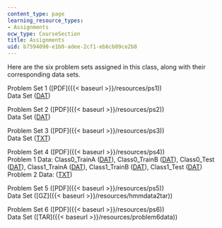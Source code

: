 ```yaml
---
content_type: page
learning_resource_types:
- Assignments
ocw_type: CourseSection
title: Assignments
uid: b7594090-e1b0-adee-2cf1-eb6cb09ce2b8
---
```


Here are the six problem sets assigned in this class, along with their corresponding data sets.

Problem Set 1 ([PDF]({{< baseurl >}}/resources/ps1))  
Data Set ([DAT](/courses/media-arts-and-sciences/mas-622j-pattern-recognition-and-analysis-fall-2006/assignments/ps1.dat))

Problem Set 2 ([PDF]({{< baseurl >}}/resources/ps2))  
Data Set ([DAT](/courses/media-arts-and-sciences/mas-622j-pattern-recognition-and-analysis-fall-2006/assignments/ps2.dat))

Problem Set 3 ([PDF]({{< baseurl >}}/resources/ps3))  
Data Set ([TXT](/courses/media-arts-and-sciences/mas-622j-pattern-recognition-and-analysis-fall-2006/assignments/ps3_data.txt))

Problem Set 4 ([PDF]({{< baseurl >}}/resources/ps4))  
Problem 1 Data: Class0\_TrainA ([DAT](/courses/media-arts-and-sciences/mas-622j-pattern-recognition-and-analysis-fall-2006/assignments/class0trainingA.dat)), Class0\_TrainB ([DAT](/courses/media-arts-and-sciences/mas-622j-pattern-recognition-and-analysis-fall-2006/assignments/class0trainingB.dat)), Class0\_Test ([DAT](/courses/media-arts-and-sciences/mas-622j-pattern-recognition-and-analysis-fall-2006/assignments/class0testing.dat)), Class1\_TrainA ([DAT](/courses/media-arts-and-sciences/mas-622j-pattern-recognition-and-analysis-fall-2006/assignments/class1trainingA.dat)), Class1\_TrainB ([DAT](/courses/media-arts-and-sciences/mas-622j-pattern-recognition-and-analysis-fall-2006/assignments/class1trainingB.dat)), Class1\_Test ([DAT](/courses/media-arts-and-sciences/mas-622j-pattern-recognition-and-analysis-fall-2006/assignments/class1testing.dat))  
Problem 2 Data: ([TXT](/courses/media-arts-and-sciences/mas-622j-pattern-recognition-and-analysis-fall-2006/assignments/BNData.txt))

Problem Set 5 ([PDF]({{< baseurl >}}/resources/ps5))  
Data Set ([GZ]({{< baseurl >}}/resources/hmmdata2tar))

Problem Set 6 ([PDF]({{< baseurl >}}/resources/ps6))  
Data Set ([TAR]({{< baseurl >}}/resources/problem6data))